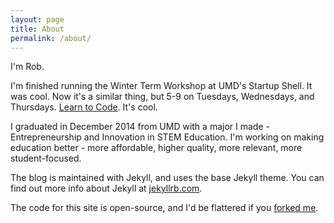 ```yaml
---
layout: page
title: About
permalink: /about/
---
```


I'm Rob.

I'm finished running the Winter Term Workshop at UMD's Startup Shell. It was cool. Now it's a similar thing, but 5-9 on Tuesdays, Wednesdays, and Thursdays. [Learn to Code](http://makesomething.cool). It's cool.

I graduated in December 2014 from UMD with a major I made - Entrepreneurship and Innovation in STEM Education. I'm working on making education better - more affordable, higher quality, more relevant, more student-focused. 

The blog is maintained with Jekyll, and uses the base Jekyll theme. You can find out more info about Jekyll at [jekyllrb.com](http://jekyllrb.com/). 

The code for this site is open-source, and I'd be flattered if you [forked me](https://github.com/rrcobb/rrcobb.github.io). 